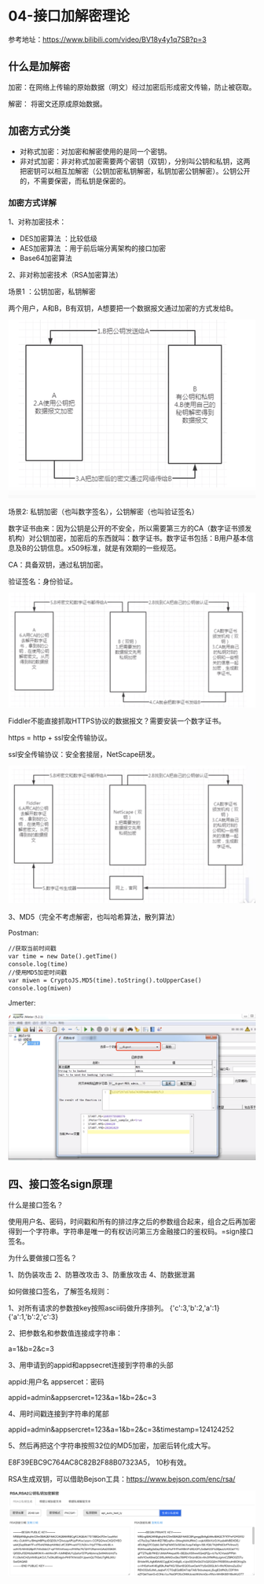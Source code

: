 # 04-接口加解密理论


参考地址：https://www.bilibili.com/video/BV18y4y1q7SB?p=3


## 什么是加解密


加密：在网络上传输的原始数据（明文）经过加密后形成密文传输，防止被窃取。

解密： 将密文还原成原始数据。


## 加密方式分类


- 对称式加密：对加密和解密使用的是同一个密钥。
- 非对式加密：非对称式加密需要两个密钥（双钥），分别叫公钥和私钥，这两把密钥可以相互加解密（公钥加密私钥解密，私钥加密公钥解密）。公钥公开的，不需要保密，而私钥是保密的。


### 加密方式详解


1、对称加密技术：

- DES加密算法 ：比较低级
- AES加密算法 ：用于前后端分离架构的接口加密
- Base64加密算法


2、非对称加密技术（RSA加密算法）

场景1 ：公钥加密，私钥解密

两个用户，A和B，B有双钥，A想要把一个数据报文通过加密的方式发给B。

![](_v_images/20201209142548557_847281591.png)



场景2: 私钥加密（也叫数字签名），公钥解密（也叫验证签名）

数字证书由来：因为公钥是公开的不安全，所以需要第三方的CA（数字证书颁发机构）对公钥加密，加密后的东西就叫：数字证书。数字证书包括：B用户基本信息及B的公钥信息。x509标准，就是有效期的一些规范。


CA：具备双钥，通过私钥加密。


验证签名：身份验证。

![](_v_images/20201209143140800_297636680.png)



Fiddler不能直接抓取HTTPS协议的数据报文？需要安装一个数字证书。

https = http + ssl安全传输协议。

ssl安全传输协议：安全套接层，NetScape研发。

![](_v_images/20201209143429045_890266897.png)



3、MD5（完全不考虑解密，也叫哈希算法，散列算法）


Postman:

```
//获取当前时间戳
var time = new Date().getTime()
console.log(time)
//使用MD5加密时间戳
var miwen = CryptoJS.MD5(time).toString().toUpperCase()
console.log(miwen)
```

Jmerter:

![](_v_images/20201209144241276_1197169230.png)




## 四、接口签名sign原理


什么是接口签名？

使用用户名、密码，时间戳和所有的排过序之后的参数组合起来，组合之后再加密得到一个字符串。字符串是唯一的有权访问第三方金融接口的鉴权码。=sign接口签名。


为什么要做接口签名？

1、防伪装攻击
2、防篡改攻击
3、防重放攻击
4、防数据泄漏


如何做接口签名，了解签名规则：

1、对所有请求的参数按key按照ascii码做升序排列。
{'c':3,'b':2,'a':1} 
{'a':1,'b':2,'c':3} 

2、把参数名和参数值连接成字符串：

a=1&b=2&c=3

3、用申请到的appid和appsecret连接到字符串的头部

appid:用户名
appsercet：密码

appid=admin&appsercret=123&a=1&b=2&c=3

4、用时间戳连接到字符串的尾部

appid=admin&appsercret=123&a=1&b=2&c=3&timestamp=124124252


5、然后再把这个字符串按照32位的MD5加密，加密后转化成大写。

E8F39EBC9C764AC8C82B2F88B07323A5， 10秒有效。




RSA生成双钥，可以借助Bejson工具：https://www.bejson.com/enc/rsa/

![](_v_images/20201209145710022_1048959867.png)


